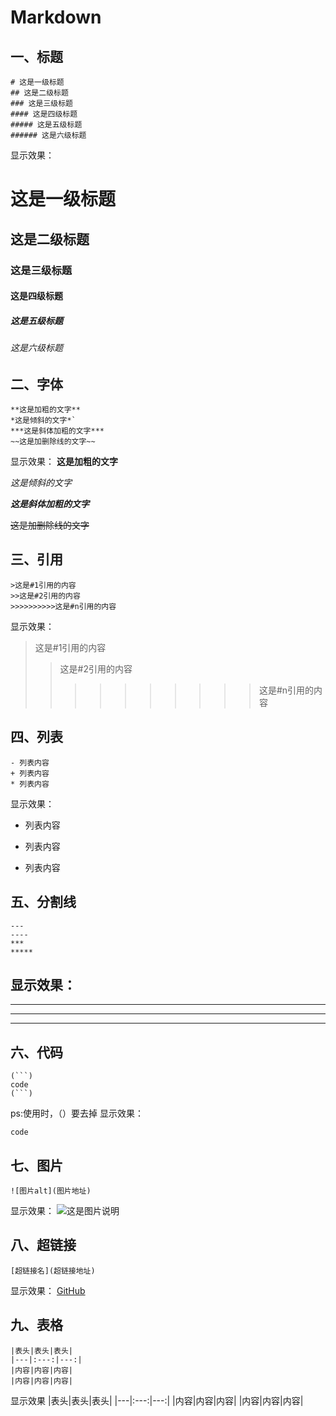 # Markdown
## 一、标题
```
# 这是一级标题
## 这是二级标题
### 这是三级标题
#### 这是四级标题
##### 这是五级标题
###### 这是六级标题
```
显示效果：
# 这是一级标题
## 这是二级标题
### 这是三级标题
#### 这是四级标题
##### 这是五级标题
###### 这是六级标题

## 二、字体
```
**这是加粗的文字**
*这是倾斜的文字*`
***这是斜体加粗的文字***
~~这是加删除线的文字~~
```
显示效果：
**这是加粗的文字**

*这是倾斜的文字*

***这是斜体加粗的文字***

~~这是加删除线的文字~~

## 三、引用
```
>这是#1引用的内容
>>这是#2引用的内容
>>>>>>>>>>这是#n引用的内容
```
显示效果：
>这是#1引用的内容
>>这是#2引用的内容
>>>>>>>>>>这是#n引用的内容

## 四、列表
```
- 列表内容
+ 列表内容
* 列表内容
```
显示效果：
- 列表内容
+ 列表内容
* 列表内容

## 五、分割线
```
---
----
***
*****
```
显示效果：
---
----
***
*****

## 六、代码
```
(```)
code
(```)
```
ps:使用时，（）要去掉
显示效果：
```
code
```

## 七、图片
```
![图片alt](图片地址)
```
显示效果：
![这是图片说明](https://github.githubassets.com/images/modules/site/home-illo-team.svg)

## 八、超链接
```
[超链接名](超链接地址)
```
显示效果：
[GitHub](https://github.com/)

## 九、表格
```
|表头|表头|表头|
|---|:---:|---:|
|内容|内容|内容|
|内容|内容|内容|
```
显示效果
|表头|表头|表头|
|---|:---:|---:|
|内容|内容|内容|
|内容|内容|内容|
